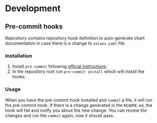 # Development

## Pre-commit hooks

Repository contains repository hook definition to auto-generate chart documentation in case there is a change to `values.yaml` file.

### Installation

1. Install `pre-commit` following [official instructions](https://pre-commit.com/#install).
2. In the repository root run `pre-commit install` which will install the hooks.

### Usage

When you have the pre-commit hook installed and `commit` a file, it will run the pre-commit hook. If there is a change generated in the `README.md`, the hook will fail and notify you about the new change. You can review the changes and run the `commit` again, now it should pass.